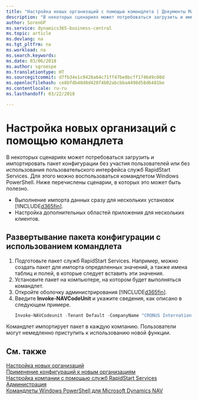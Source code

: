 ```yaml
---
title: "Настройка новых организаций с помощью командлета | Документы Майкрософт"
description: "В некоторых сценариях может потребоваться загрузить и импортировать пакет конфигурации без участия пользователей или без использования пользовательского интерфейса служб RapidStart Services. Для этого можно воспользоваться командлетом Windows PowerShell."
author: SorenGP
ms.service: dynamics365-business-central
ms.topic: article
ms.devlang: na
ms.tgt_pltfrm: na
ms.workload: na
ms.search.keywords: 
ms.date: 03/06/2018
ms.author: sgroespe
ms.translationtype: HT
ms.sourcegitcommit: d7fb34e1c9428a64c71ff47be8bcff174649c00d
ms.openlocfilehash: ce8bfdb40d8d428f4b02abcbba4498d58d6481be
ms.contentlocale: ru-ru
ms.lasthandoff: 03/22/2018

---
```

# <a name="configure-new-companies-using-a-cmdlet"></a>Настройка новых организаций с помощью командлета
В некоторых сценариях может потребоваться загрузить и импортировать пакет конфигурации без участия пользователей или без использования пользовательского интерфейса служб RapidStart Services. Для этого можно воспользоваться командлетом Windows PowerShell. Ниже перечислены сценарии, в которых это может быть полезно.  

- Выполнение импорта данных сразу для нескольких установок [!INCLUDE[d365fin](includes/d365fin_md.md)].
- Настройка дополнительных областей приложения для нескольких клиентов.  

## <a name="to-deploy-a-configuration-package-using-a-cmdlet"></a>Развертывание пакета конфигурации с использованием командлета  

1. Подготовьте пакет служб RapidStart Services. Например, можно создать пакет для импорта определенных значений, а также имена таблиц и полей, в которые следует вставить эти значения.  
2. Установите пакет на компьютере, на котором будет выполняться командлет.  
3. Откройте оболочку администрирования [!INCLUDE[d365fin](includes/d365fin_md.md)].  
4. Введите **Invoke-NAVCodeUnit** и укажите сведения, как описано в следующем примере.  
    ```powershell  
    Invoke-NAVCodeunit -Tenant Default -CompanyName "CRONUS International Ltd." -CodeunitId 8620 -MethodName ImportRapidStartPackage -Argument "C:TEMPRS_CONFIG.rapidstart" -ServerInstance DynamicsNAV71  

    ```
Командлет импортирует пакет в каждую компанию. Пользователи могут немедленно приступить к использованию новой функции.  

## <a name="see-also"></a>См. также  
[Настройка новых организаций](admin-how-to-configure-new-companies.md)  
[Применение конфигураций к новым организациям](admin-apply-configuration-to-new-companies.md)  
[Настройка компании с помощью служб RapidStart Services](admin-set-up-a-company-with-rapidstart.md)  
[Администрация](admin-setup-and-administration.md)  
[Командлеты Windows PowerShell для Microsoft Dynamics NAV](/dynamics-nav/microsoft-dynamics-nav-windows-powershell-cmdlets)

